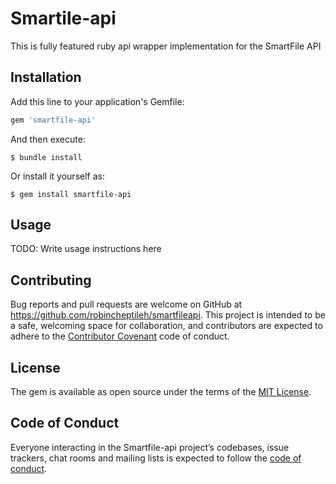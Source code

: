 # Smartile-api

This is fully featured ruby api wrapper implementation for the SmartFile API

## Installation

Add this line to your application's Gemfile:

```ruby
gem 'smartfile-api'
```

And then execute:

    $ bundle install

Or install it yourself as:

    $ gem install smartfile-api

## Usage

TODO: Write usage instructions here

## Contributing

Bug reports and pull requests are welcome on GitHub at https://github.com/robincheptileh/smartfileapi. This project is intended to be a safe, welcoming space for collaboration, and contributors are expected to adhere to the [Contributor Covenant](http://contributor-covenant.org) code of conduct.

## License

The gem is available as open source under the terms of the [MIT License](http://opensource.org/licenses/MIT).

## Code of Conduct

Everyone interacting in the Smartfile-api project’s codebases, issue trackers, chat rooms and mailing lists is expected to follow the [code of conduct](https://github.com/robincheptileh/smartfileapi/blob/master/CODE_OF_CONDUCT.md).
